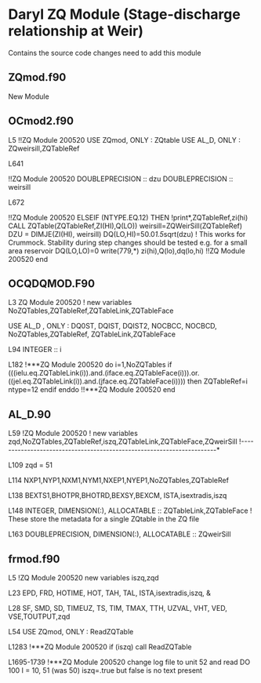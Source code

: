 # Daryl ZQ Module (Stage-discharge relationship at Weir)

Contains the source code changes need to add this module

## ZQmod.f90

New Module

## OCmod2.f90

L5
!!ZQ Module 200520 
USE ZQmod,     ONLY : ZQtable
USE AL_D,      ONLY : ZQweirsill,ZQTableRef

L641


!!ZQ Module 200520 
DOUBLEPRECISION              :: dzu
DOUBLEPRECISION              :: weirsill

L672

!!ZQ Module 200520 
ELSEIF (NTYPE.EQ.12) THEN
    !print*,ZQTableRef,zi(hi)
    CALL ZQTable(ZQTableRef,ZI(HI),Q(LO))
    weirsill=ZQWeirSill(ZQTableRef)
    DZU = DIMJE(ZI(HI), weirsill)
    DQ(LO,HI)=50.0*1.5*sqrt(dzu)                            ! This works for Crummock. Stability during step changes should be tested e.g. for a small area reservoir
    DQ(LO,LO)=0
    write(779,*) zi(hi),Q(lo),dq(lo,hi)
!!ZQ Module 200520 end

## OCQDQMOD.F90

L3
ZQ Module 200520
! new variables     NoZQTables,ZQTableRef,ZQTableLink,ZQTableFace

USE AL_D ,     ONLY : DQ0ST, DQIST, DQIST2, NOCBCC, NOCBCD, NoZQTables,ZQTableRef, ZQTableLink,ZQTableFace

L94
INTEGER                         :: i

L182
!***ZQ Module 200520
                    do i=1,NoZQTables
                    if (((ielu.eq.ZQTableLink(i)).and.(iface.eq.ZQTableFace(i))).or.((jel.eq.ZQTableLink(i)).and.(jface.eq.ZQTableFace(i)))) then
                       ZQTableRef=i
                       ntype=12
                    endif
                    enddo
 !!***ZQ Module 200520 end

## AL_D.90
 L59
 !ZQ Module 200520
! new variables     zqd,NoZQTables,ZQTableRef,iszq,ZQTableLink,ZQTableFace,ZQweirSill
!----------------------------------------------------------------------*

L109
zqd = 51

L114
NXP1,NYP1,NXM1,NYM1,NXEP1,NYEP1,NoZQTables,ZQTableRef

L138
BEXTS1,BHOTPR,BHOTRD,BEXSY,BEXCM, ISTA,isextradis,iszq


L148
INTEGER, DIMENSION(:), ALLOCATABLE               :: ZQTableLink,ZQTableFace ! These store the metadata for a single ZQtable in the ZQ file

L163
DOUBLEPRECISION,    DIMENSION(:), ALLOCATABLE              :: ZQweirSill 


## frmod.f90
L5
!ZQ Module 200520 new variables iszq,zqd

L23
EPD, FRD, HOTIME, HOT, TAH, TAL, ISTA,isextradis,iszq, &


L28
SF, SMD, SD, TIMEUZ, TS, TIM, TMAX, TTH, UZVAL, VHT, VED, VSE,TOUTPUT,zqd                  

L54
USE ZQmod,    ONLY : ReadZQTable

L1283
!***ZQ Module 200520
if (iszq) call ReadZQTable

L1695-1739
!***ZQ Module 200520 change log file to unit 52 and read DO 100 I = 10, 51 (was 50)
iszq=.true but false is no text present

